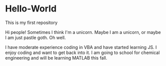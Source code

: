 # Hello-World
This is my first repository

Hi people! Sometimes I think I'm a unicorn.
Maybe I am a unicorn, or maybe I am just pastle goth. Oh well.

I have moderate experience coding in VBA and have started learning JS. 
I enjoy coding and want to get back into it. 
I am going to school for chemical engineering and will be learning MATLAB this fall. 
